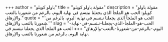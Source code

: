 +++
author = "باولو كويلو"
title = "مقولة باولو كويلو"
description = "مقولة باولو كويلو: الحب هو الملجأ الذي يجعلنا نبتسم في نهاية اليوم، بالرغم من شعورنا بالتعب والإرهاق."
quote = '''الحب هو الملجأ الذي يجعلنا نبتسم في نهاية اليوم، بالرغم من شعورنا بالتعب والإرهاق.'''
slug = "الحب-هو-الملجأ-الذي-يجعلنا-نبتسم-في-نهاية-اليوم،-بالرغم-من-شعورنا-بالتعب-والإرهاق"
+++
الحب هو الملجأ الذي يجعلنا نبتسم في نهاية اليوم، بالرغم من شعورنا بالتعب والإرهاق.
